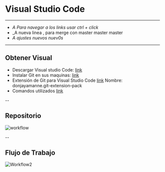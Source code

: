 Visual Studio Code
============
____

- _A  Para navegar a los links usar ctrl + click_
- _A nueva linea , para merge con master master master 
- _A ajustes nuevos nuev0s_



___

## Obtener Visual
- Descargar Visual studio Code: [link](https://code.visualstudio.com)
- Instalar Git en sus maquinas: [link](https://git-scm.com)
- Extensión de Git para Visual Studio Code [link](https://marketplace.visualstudio.com/items?itemName=donjayamanne.git-extension-pack) Nombre: donjayamanne.git-extension-pack
- Comandos utilizados [link](Comandos.md)


--

## Repositorio
![workflow](https://user-images.githubusercontent.com/10679591/83679795-9965e480-a5a5-11ea-9992-6be3c0676e78.png)

--

## Flujo de Trabajo
![Workflow2](https://user-images.githubusercontent.com/10679591/83680032-fd88a880-a5a5-11ea-9f31-28841b2bc441.png)

